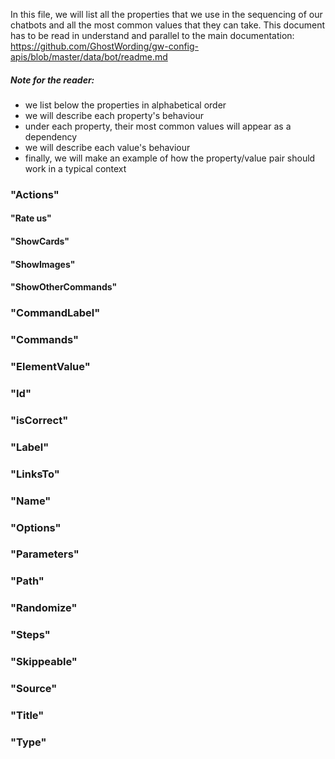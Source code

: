 In this file, we will list all the properties that we use in the sequencing of our chatbots and all the most common values that they can take. 
This document has to be read in understand and parallel to the main documentation: https://github.com/GhostWording/gw-config-apis/blob/master/data/bot/readme.md

##### Note for the reader:
- we list below the properties in alphabetical order
- we will describe each property's behaviour
- under each property, their most common values will appear as a dependency
- we will describe each value's behaviour
- finally, we will make an example of how the property/value pair should work in a typical context


### "Actions"


#### "Rate us"

#### "ShowCards"

#### "ShowImages"

#### "ShowOtherCommands"

### "CommandLabel"

### "Commands"

### "ElementValue"

### "Id"

### "isCorrect"

### "Label"

### "LinksTo"

### "Name"

### "Options"

### "Parameters"

### "Path"

### "Randomize"

### "Steps"

### "Skippeable"

### "Source"

### "Title"

### "Type"






